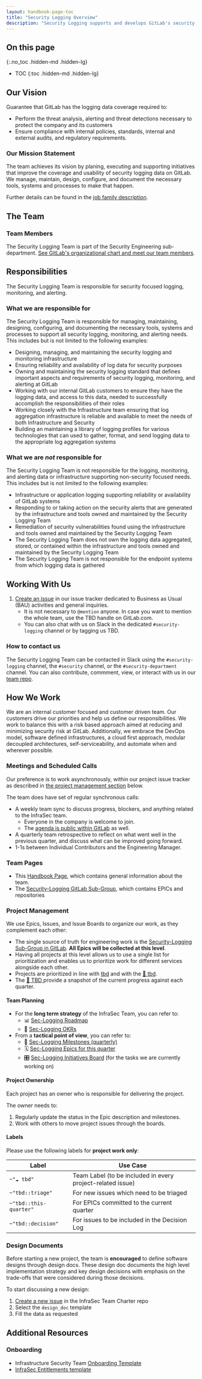 ```yaml
---
layout: handbook-page-toc
title: "Security Logging Overview"
description: "Security Logging supports and develops GitLab's security log ingestion platform."
---
```


## On this page
{:.no_toc .hidden-md .hidden-lg}

- TOC
{:toc .hidden-md .hidden-lg}


## <i class="fas fa-rocket" id="biz-tech-icons"></i> Our Vision
Guarantee that GitLab has the logging data coverage required to:
*  Perform the threat analysis, alerting and threat detections necessary to protect the company and its customers
*  Ensure compliance with internal policies, standards, internal and external audits, and regulatory requirements.
### Our Mission Statement
The team achieves its vision by planing, executing and supporting initiatives
that improve the coverage and usability of security logging data on GitLab.
We manage, maintain, design, configure, and document the necessary tools,
systems and processes to make that happen.

Further details can be found in the [job family description](/job-families/security/security-logging/).
## <i class="fas fa-users" id="biz-tech-icons"></i> The Team

### Team Members
The Security Logging Team is part of the Security Engineering sub-department. [See GitLab's organizational chart and meet our team members](https://comp-calculator.gitlab.net/org_chart).

## Responsibilities
The Security Logging Team is responsible for security focused logging, monitoring, and alerting.

### What we are responsible for
The Security Logging Team is responsible for managing, maintaining, designing, configuring, and documenting the necessary tools, systems and processes to support all security logging, monitoring, and alerting needs. This includes but is not limited to the following examples:
* Designing, managing, and maintaining the security logging and monitoring infrastructure
* Ensuring reliability and availability of log data for security purposes
* Owning and maintaining the security logging standard that defines important aspects and requirements of security logging, monitoring, and alerting at GitLab
* Working with our internal GitLab customers to ensure they have the logging data, and access to this data, needed to successfully accomplish the responsibilities of their roles
* Working closely with the Infrastructure team ensuring that log aggregation infrastructure is reliable and available to meet the needs of both Infrastructure and Security
* Building an maintaining a library of logging profiles for various technologies that can used to gather, format, and send logging data to the appropriate log aggregation systems

### What we are _not_ responsible for
The Security Logging Team is not responsible for the logging, monitoring, and alerting data or infrastructure supporting non-security focused needs. This includes but is not limited to the following examples:
* Infrastructure or application logging supporting reliability or availability of GitLab systems
* Responding to or taking action on the security alerts that are generated by the infrastructure and tools owned and maintained by the Security Logging Team
* Remediation of security vulnerabilities found using the infrastructure and tools owned and maintained by the Security Logging Team
* The Security Logging Team does not own the logging data aggregated, stored, or contained within the infrastructure and tools owned and maintained by the Security Logging Team
* The Security Logging Team is not responsible for the endpoint systems from which logging data is gathered


## Working With Us
1. [Create an issue](https://gitlab.com/gitlab-com/gl-security/engineering-and-research/security-logging/security-logging/-/issues) in our issue tracker dedicated to Business as Usual (BAU) activities and general inquiries.
    * It is not necessary to `@mention` anyone. In case you want to mention the whole team, use the TBD handle on GitLab.com.
    * You can also chat with us on Slack in the dedicated `#security-logging` channel or by tagging us TBD.

### How to contact us
The Security Logging Team can be contacted in Slack using the `#security-logging` channel, the `#security` channel, or the `#security-department` channel. You can also contribute, commment, view, or interact with us in our [team repo](https://gitlab.com/gitlab-com/gl-security/engineering-and-research/security-logging/security-logging).

## How We Work
We are an internal customer focused and customer driven team. Our customers drive our priorities and help us define our responsibilities. We work to balance this with a risk based approach aimed at reducing and minimizing security risk at GitLab. Additionally, we embrace the DevOps model, software defined infrastructures, a cloud first approach, modular decoupled architectures, self-serviceability, and automate when and wherever possible.

### Meetings and Scheduled Calls
Our preference is to work asynchronously, within our project issue tracker as described in [the project management section](#project-management) below.

The team does have set of regular synchronous calls:

* A weekly team sync to discuss progress, blockers, and anything related to the InfraSec team.
    * Everyone in the company is welcome to join.
    * The [agenda is public within GitLab](tbd) as well.
* A quarterly team retrospective to reflect on what went well in the previous quarter, and discuss what can be improved going forward.
* 1-1s between Individual Contributors and the Engineering Manager.

### Team Pages
* This [Handbook Page](https://about.gitlab.com/handbook/engineering/security/security-engineering/security-logging/), which contains general information about the team.
* The [Security-Logging GitLab Sub-Group](https://gitlab.com/gitlab-com/gl-security/engineering-and-research/security-logging/security-logging), which contains EPICs and repositories

### Project Management
We use Epics, Issues, and Issue Boards to organize our work, as they complement each other:

* The single source of truth for engineering work is the [Security-Logging Sub-Group in GitLab](https://gitlab.com/groups/gitlab-com/gl-security/engineering-and-research/security-logging/-/epics). **All Epics will be collected at this level**.
* Having all projects at this level allows us to use a single list for prioritization and enables us to prioritize
work for different services alongside each other.
* Projects are prioritized in line with [tbd](tbd) and with the [🎯 tbd](tbd).
* The [🎯 TBD ](tbd) provide a snapshot of the current progress against each quarter.

#### Team Planning

* For the **long term strategy** of the InfraSec Team, you can refer to:
    * 📊 [Sec-Logging Roadmap](tbd)
    * 🎯 [Sec-Logging OKRs](tbd)
* From a **tactical point of view**, you can refer to:
    * 🎯 [Sec-Logging Milestones (quarterly)](tbd)
    * 🗓 [Sec-Logging Epics for this quarter](tbd)
    * 🎛 [Sec-Logging Initiatives Board](tbd) (for the tasks we are currently working on)


#### Project Ownership
Each project has an owner who is responsible for delivering the project.

The owner needs to:
1. Regularly update the status in the Epic description and milestones.
1. Work with others to move project issues through the boards.

#### Labels

Please use the following labels for **project work only**:

| Label                       | Use Case                                                        |
| --------------------------- | --------------------------------------------------------------- |
| `~"☁️ tbd"`             | Team Label (to be included in every project-related issue)      |
| `~"tbd::triage"`       | For new issues which need to be triaged                         |
| `~"tbd::this-quarter"` | For EPICs committed to the current quarter                      |
| `~"tbd::decision"`     | For issues to be included in the Decision Log                   |

### Design Documents

Before starting a new project, the team is **encouraged**
to define software designs through design docs.
These design doc documents the high level implementation strategy and key design decisions with emphasis on the trade-offs that were considered during those decisions.

To start discussing a new design:
1. [Create a new issue](https://gitlab.com/gitlab-com/gl-security/security-operations/infrastructure-security/team-charter/-/issues/new?issuable_template=design_doc) in the InfraSec Team Charter repo
1. Select the `design_doc` template
1. Fill the data as requested

## Additional Resources

### Onboarding
* Infrastructure Security Team [Onboarding Template](https://gitlab.com/gitlab-com/gl-security/security-operations/infrastructure-security/team-charter/-/blob/master/onboarding/onboarding_template.md)
* [InfraSec Entitlements template](https://gitlab.com/gitlab-com/team-member-epics/access-requests/-/blob/master/.gitlab/issue_templates/role_baseline_access_request_tasks/department_security/role_security_engineer_infrastructure_security.md)
